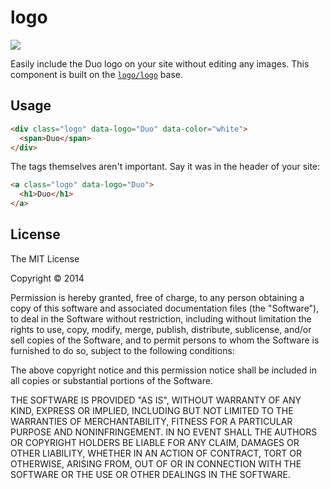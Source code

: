 
# logo

![](https://i.cloudup.com/kP5Yco0gnx.png)

Easily include the Duo logo on your site without editing any images. This component is built on the [`logo/logo`](https://github.com/logo/logo) base.

## Usage

```html
<div class="logo" data-logo="Duo" data-color="white">
  <span>Duo</span>
</div>
```

The tags themselves aren't important. Say it was in the header of your site:

```html
<a class="logo" data-logo="Duo">
  <h1>Duo</h1>
</a>
```

## License

The MIT License

Copyright &copy; 2014

Permission is hereby granted, free of charge, to any person obtaining a copy of this software and associated documentation files (the "Software"), to deal in the Software without restriction, including without limitation the rights to use, copy, modify, merge, publish, distribute, sublicense, and/or sell copies of the Software, and to permit persons to whom the Software is furnished to do so, subject to the following conditions:

The above copyright notice and this permission notice shall be included in all copies or substantial portions of the Software.

THE SOFTWARE IS PROVIDED "AS IS", WITHOUT WARRANTY OF ANY KIND, EXPRESS OR IMPLIED, INCLUDING BUT NOT LIMITED TO THE WARRANTIES OF MERCHANTABILITY, FITNESS FOR A PARTICULAR PURPOSE AND NONINFRINGEMENT. IN NO EVENT SHALL THE AUTHORS OR COPYRIGHT HOLDERS BE LIABLE FOR ANY CLAIM, DAMAGES OR OTHER LIABILITY, WHETHER IN AN ACTION OF CONTRACT, TORT OR OTHERWISE, ARISING FROM, OUT OF OR IN CONNECTION WITH THE SOFTWARE OR THE USE OR OTHER DEALINGS IN THE SOFTWARE.
